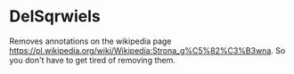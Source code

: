 # DelSqrwiels
Removes annotations on the wikipedia page https://pl.wikipedia.org/wiki/Wikipedia:Strona_g%C5%82%C3%B3wna. So you don't have to get tired of removing them.
